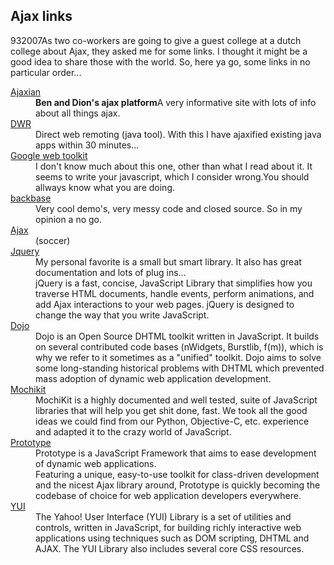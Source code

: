<article><h2>Ajax links</h2><time><span class="day">9</span><span class="month">3</span><span class="year">2007</span></time>As two co-workers are going to give a guest college at a dutch college about Ajax, they asked me for some links. I thought it might be a good idea to share those with the world. So, here ya go, some links in no particular order...<!--more--><p><dl class="linklist"><dt><a href="http://www.ajaxian.com/">Ajaxian</a></dt><dd><strong>Ben and Dion's ajax platform</strong>A very informative site with lots of info about all things ajax.</dd><dt><a href="http://getahead.org/dwr">DWR</a></dt><dd>Direct web remoting (java tool). With this I have ajaxified existing java apps within 30 minutes...</dd><dt><a href="http://code.google.com/webtoolkit/">Google web toolkit</a></dt><dd>I don't know much about this one, other than what I read about it. It seems to write your javascript, which I consider wrong.You should allways know what you are doing.</dd><dt><a href="http://www.backbase.com">backbase</a></dt><dd>Very cool demo's, very messy code and closed source. So in my opinion a no go.</dd><dt><a href="http://www.ajax.nl/">Ajax</a></dt><dd>(soccer)</dd><dt><a href="http://www.jquery.com/">Jquery</a></dt><dd>My personal favorite is a small but smart library. It also has great documentation and lots of plug ins...<br />jQuery is a fast, concise, JavaScript Library that simplifies how you traverse HTML documents, handle events, perform animations, and add Ajax interactions to your web pages. jQuery is designed to change the way that you write JavaScript.</dd><dt><a href="http://dojotoolkit.org/">Dojo</a></dt><dd>Dojo is an Open Source DHTML toolkit written in JavaScript. It builds on several contributed code bases (nWidgets, Burstlib, f(m)), which is why we refer to it sometimes as a "unified" toolkit. Dojo aims to solve some long-standing historical problems with DHTML which prevented mass adoption of dynamic web application development.</dd><dt><a href="http://mochikit.com/">Mochikit</a></dt><dd>MochiKit is a highly documented and well tested, suite of JavaScript libraries that will help you get shit done, fast. We took all the good ideas we could find from our Python, Objective-C, etc. experience and adapted it to the crazy world of JavaScript.</dd><dt><a href="http://www.prototypejs.org/">Prototype</a></dt><dd>Prototype is a JavaScript Framework that aims to ease development of dynamic web applications.<br />Featuring a unique, easy-to-use toolkit for class-driven development and the nicest Ajax library around, Prototype is quickly becoming the codebase of choice for web application developers everywhere.</dd><dt><a href="http://developer.yahoo.com/yui/">YUI</a></dt><dd>The Yahoo! User Interface (YUI) Library is a set of utilities and controls, written in JavaScript, for building richly interactive web applications using techniques such as DOM scripting, DHTML and AJAX. The YUI Library also includes several core CSS resources.</dd></dl></p></article>
